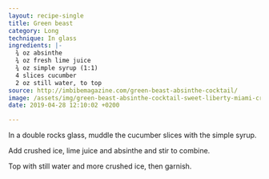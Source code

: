 ```yaml
---
layout: recipe-single
title: Green beast
category: Long
technique: In glass
ingredients: |-
  ¾ oz absinthe
  ¾ oz fresh lime juice
  ¾ oz simple syrup (1:1)
  4 slices cucumber
  2 oz still water, to top
source: http://imbibemagazine.com/green-beast-absinthe-cocktail/
image: /assets/img/green-beast-absinthe-cocktail-sweet-liberty-miami-crdt-ellie-groden.jpg
date: 2019-04-28 12:10:02 +0200

---
```

In a double rocks glass, muddle the cucumber slices with the simple syrup.

Add crushed ice, lime juice and absinthe and stir to combine.

Top with still water and more crushed ice, then garnish.
